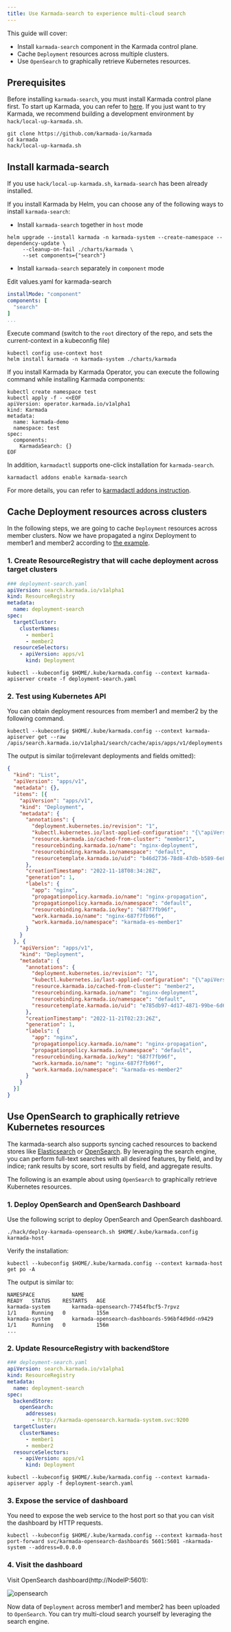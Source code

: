 ```yaml
---
title: Use Karmada-search to experience multi-cloud search
---
```


This guide will cover:

* Install `karmada-search` component in the Karmada control plane.
* Cache `Deployment` resources across multiple clusters.
* Use `OpenSearch` to graphically retrieve Kubernetes resources.

## Prerequisites

Before installing `karmada-search`, you must install Karmada control plane first. To start up Karmada, you can refer to [here](../installation/installation.md).
If you just want to try Karmada, we recommend building a development environment by `hack/local-up-karmada.sh`.

```shell
git clone https://github.com/karmada-io/karmada
cd karmada
hack/local-up-karmada.sh
```

## Install karmada-search

If you use `hack/local-up-karmada.sh`, `karmada-search` has been already installed.

If you install Karmada by Helm, you can choose any of the following ways to install `karmada-search`:

* Install `karmada-search` together in `host` mode
```shell
helm upgrade --install karmada -n karmada-system --create-namespace --dependency-update \
     --cleanup-on-fail ./charts/karmada \
     --set components={"search"}
```

* Install `karmada-search` separately in `component` mode

Edit values.yaml for karmada-search
```yaml
installMode: "component"
components: [
  "search"
]
...
```

Execute command (switch to the `root` directory of the repo, and sets the current-context in a kubeconfig file)
```shell
kubectl config use-context host
helm install karmada -n karmada-system ./charts/karmada
```

If you install Karmada by Karmada Operator, you can execute the following command while installing Karmada components:

```shell
kubectl create namespace test
kubectl apply -f - <<EOF
apiVersion: operator.karmada.io/v1alpha1
kind: Karmada
metadata:
  name: karmada-demo
  namespace: test
spec:
  components:
    KarmadaSearch: {}
EOF
```

In addition, `karmadactl` supports one-click installation for `karmada-search`.
```shell
karmadactl addons enable karmada-search
```
For more details, you can refer to [karmadactl addons instruction](../reference/karmadactl/karmadactl-commands/karmadactl_addons.md).

## Cache Deployment resources across clusters

In the following steps, we are going to cache `Deployment` resources across member clusters.
Now we have propagated a nginx Deployment to member1 and member2 according to [the example](../get-started/nginx-example.md).

### 1. Create ResourceRegistry that will cache deployment across target clusters

```yaml
### deployment-search.yaml
apiVersion: search.karmada.io/v1alpha1
kind: ResourceRegistry
metadata:
  name: deployment-search
spec:
  targetCluster:
    clusterNames:
      - member1
      - member2
  resourceSelectors:
    - apiVersion: apps/v1
      kind: Deployment
```

```shell
kubectl --kubeconfig $HOME/.kube/karmada.config --context karmada-apiserver create -f deployment-search.yaml
```

### 2. Test using Kubernetes API

You can obtain deployment resources from member1 and member2 by the following command. 

```shell
kubectl --kubeconfig $HOME/.kube/karmada.config --context karmada-apiserver get --raw /apis/search.karmada.io/v1alpha1/search/cache/apis/apps/v1/deployments
```

The output is similar to(irrelevant deployments and fields omitted):

```json
{
  "kind": "List",
  "apiVersion": "apps/v1",
  "metadata": {},
  "items": [{
    "apiVersion": "apps/v1",
    "kind": "Deployment",
    "metadata": {
      "annotations": {
        "deployment.kubernetes.io/revision": "1",
        "kubectl.kubernetes.io/last-applied-configuration": "{\"apiVersion\":\"apps/v1\",\"kind\":\"Deployment\",\"metadata\":{\"annotations\":{},\"labels\":{\"app\":\"nginx\"},\"name\":\"nginx\",\"namespace\":\"default\"},\"spec\":{\"replicas\":2,\"selector\":{\"matchLabels\":{\"app\":\"nginx\"}},\"template\":{\"metadata\":{\"labels\":{\"app\":\"nginx\"}},\"spec\":{\"containers\":[{\"image\":\"nginx\",\"name\":\"nginx\"}]}}}}\n",
        "resource.karmada.io/cached-from-cluster": "member1",
        "resourcebinding.karmada.io/name": "nginx-deployment",
        "resourcebinding.karmada.io/namespace": "default",
        "resourcetemplate.karmada.io/uid": "b46d2736-78d8-47db-b589-6e819139ba33"
      },
      "creationTimestamp": "2022-11-18T08:34:28Z",
      "generation": 1,
      "labels": {
        "app": "nginx",
        "propagationpolicy.karmada.io/name": "nginx-propagation",
        "propagationpolicy.karmada.io/namespace": "default",
        "resourcebinding.karmada.io/key": "687f7fb96f",
        "work.karmada.io/name": "nginx-687f7fb96f",
        "work.karmada.io/namespace": "karmada-es-member1"
      }
    }
  }, {
    "apiVersion": "apps/v1",
    "kind": "Deployment",
    "metadata": {
      "annotations": {
        "deployment.kubernetes.io/revision": "1",
        "kubectl.kubernetes.io/last-applied-configuration": "{\"apiVersion\":\"apps/v1\",\"kind\":\"Deployment\",\"metadata\":{\"annotations\":{},\"labels\":{\"app\":\"nginx\"},\"name\":\"nginx\",\"namespace\":\"default\"},\"spec\":{\"replicas\":2,\"selector\":{\"matchLabels\":{\"app\":\"nginx\"}},\"template\":{\"metadata\":{\"labels\":{\"app\":\"nginx\"}},\"spec\":{\"containers\":[{\"image\":\"nginx\",\"name\":\"nginx\"}]}}}}\n",
        "resource.karmada.io/cached-from-cluster": "member2",
        "resourcebinding.karmada.io/name": "nginx-deployment",
        "resourcebinding.karmada.io/namespace": "default",
        "resourcetemplate.karmada.io/uid": "e785db97-4d17-4871-99be-6d629c556b89"
      },
      "creationTimestamp": "2022-11-21T02:23:26Z",
      "generation": 1,
      "labels": {
        "app": "nginx",
        "propagationpolicy.karmada.io/name": "nginx-propagation",
        "propagationpolicy.karmada.io/namespace": "default",
        "resourcebinding.karmada.io/key": "687f7fb96f",
        "work.karmada.io/name": "nginx-687f7fb96f",
        "work.karmada.io/namespace": "karmada-es-member2"
      }
    }
  }]
}
```

## Use OpenSearch to graphically retrieve Kubernetes resources

The karmada-search also supports syncing cached resources to backend stores like [Elasticsearch](https://en.wikipedia.org/wiki/Elasticsearch) or [OpenSearch](https://github.com/opensearch-project/OpenSearch). 
By leveraging the search engine, you can perform full-text searches with all desired features, by field, and by indice; rank results by score, sort results by field, and aggregate results.

The following is an example about using `OpenSearch` to graphically retrieve Kubernetes resources.

### 1.  Deploy OpenSearch and OpenSearch Dashboard

Use the following script to deploy OpenSearch and OpenSearch dashboard.

```shell
./hack/deploy-karmada-opensearch.sh $HOME/.kube/karmada.config karmada-host
```

Verify the installation:

```shell
kubectl --kubeconfig $HOME/.kube/karmada.config --context karmada-host get po -A
```

The output is similar to:

```
NAMESPACE            NAME                                                   READY   STATUS    RESTARTS   AGE
karmada-system       karmada-opensearch-77454fbcf5-7rpvz                    1/1     Running   0          155m
karmada-system       karmada-opensearch-dashboards-596bf4d9dd-n9429         1/1     Running   0          156m
...
```

### 2. Update ResourceRegistry with backendStore

```yaml
### deployment-search.yaml
apiVersion: search.karmada.io/v1alpha1
kind: ResourceRegistry
metadata:
  name: deployment-search
spec:
  backendStore:
    openSearch:
      addresses:
        - http://karmada-opensearch.karmada-system.svc:9200
  targetCluster:
    clusterNames:
      - member1
      - member2
  resourceSelectors:
    - apiVersion: apps/v1
      kind: Deployment
```

```shell
kubectl --kubeconfig $HOME/.kube/karmada.config --context karmada-apiserver apply -f deployment-search.yaml
```

### 3. Expose the service of dashboard

You need to expose the web service to the host port so that you can visit the dashboard by HTTP requests.

```shell
kubectl --kubeconfig $HOME/.kube/karmada.config --context karmada-host port-forward svc/karmada-opensearch-dashboards 5601:5601 -nkarmada-system --address=0.0.0.0
```

### 4. Visit the dashboard

Visit OpenSearch dashboard(http://NodeIP:5601):

![opensearch](../resources/tutorials/opensearch.png)

Now data of `Deployment` across member1 and member2 has been uploaded to `OpenSearch`. 
You can try multi-cloud search yourself by leveraging the search engine.